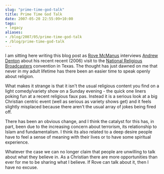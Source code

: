 ```yaml
---
slug: "prime-time-god-talk"
title: Prime Time God Talk
date: 2007-05-20 22:55:09+10:00
tags:
- legacy
aliases:
- /blog/2007/05/prime-time-god-talk
- /blog/prime-time-god-talk
---
```


I am sitting here writing this blog post as <a href="http://www.rove.com.au/" target="_blank">Rove McManus</a> interviews <a href="http://en.wikipedia.org/wiki/Andrew_Denton" target="_blank">Andrew Denton</a> about his recent recent (2006) visit to the <a href="http://www.nrb.org/" target="_blank">National Religious Broadcasters</a> convention in Texas. The thought has just dawned on me that never in my adult lifetime has there been an easier time to speak openly about religion.

What makes it strange is that it isn't the usual religious content you find on a light comedy/variety show on a Sunday evening - the quick one liners poking fun at a recent religious faux pas. Instead it is a serious look at a big Christian centric event (well as serious as variety shows get) and it feels slightly misplaced because there aren't the usual array of jokes being fired off.

There has been an obvious change, and I think the catalyst for this has, in part, been due to the increasing concern about terrorism, its relationship to Islam and fundamentalism. I think its also related to a deep desire people have to feel a sense of meaning with their lives or to have some spiritual experience.

Whatever the case we can no longer claim that people are unwilling to talk about what they believe in. As a Christian there are more opportunities than ever for me to be sharing what I believe. If Rove can talk about it, then I have no excuse.<!--more-->
